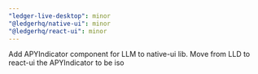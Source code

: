 ```yaml
---
"ledger-live-desktop": minor
"@ledgerhq/native-ui": minor
"@ledgerhq/react-ui": minor
---
```


Add APYIndicator component for LLM to native-ui lib. Move from LLD to react-ui the APYIndicator to be iso
